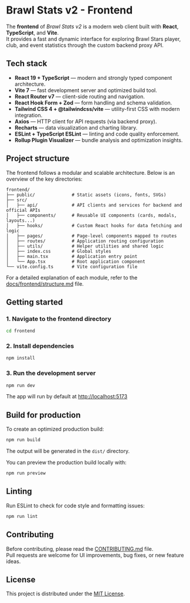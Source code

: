 # Brawl Stats v2 - Frontend

The **frontend** of _Brawl Stats v2_ is a modern web client built with **React**, **TypeScript**, and **Vite**.  
It provides a fast and dynamic interface for exploring Brawl Stars player, club, and event statistics through the custom backend proxy API.

## Tech stack

- **React 19 + TypeScript** — modern and strongly typed component architecture.
- **Vite 7** — fast development server and optimized build tool.
- **React Router v7** — client-side routing and navigation.
- **React Hook Form + Zod** — form handling and schema validation.
- **Tailwind CSS 4 + @tailwindcss/vite** — utility-first CSS with modern integration.
- **Axios** — HTTP client for API requests (via backend proxy).
- **Recharts** — data visualization and charting library.
- **ESLint + TypeScript ESLint** — linting and code quality enforcement.
- **Rollup Plugin Visualizer** — bundle analysis and optimization insights.

## Project structure

The frontend follows a modular and scalable architecture. Below is an overview of the key directories:

```
frontend/
├── public/              # Static assets (icons, fonts, SVGs)
├── src/
│   ├── api/             # API clients and services for backend and official APIs
│   ├── components/      # Reusable UI components (cards, modals, layouts...)
│   ├── hooks/           # Custom React hooks for data fetching and logic
│   ├── pages/           # Page-level components mapped to routes
│   ├── routes/          # Application routing configuration
│   ├── utils/           # Helper utilities and shared logic
│   ├── index.css        # Global styles
│   ├── main.tsx         # Application entry point
│   └── App.tsx          # Root application component
└── vite.config.ts       # Vite configuration file
```

For a detailed explanation of each module, refer to the [docs/frontend/structure.md](../docs/frontend/structure.md) file.

## Getting started

### 1. Navigate to the frontend directory

```bash
cd frontend
```

### 2. Install dependencies

```bash
npm install
```

### 3. Run the development server

```bash
npm run dev
```

The app will run by default at [http://localhost:5173](http://localhost:5173)

## Build for production

To create an optimized production build:

```bash
npm run build
```

The output will be generated in the `dist/` directory.

You can preview the production build locally with:

```bash
npm run preview
```

## Linting

Run ESLint to check for code style and formatting issues:

```bash
npm run lint
```

## Contributing

Before contributing, please read the [CONTRIBUTING.md](../CONTRIBUTING.md) file.  
Pull requests are welcome for UI improvements, bug fixes, or new feature ideas.

## License

This project is distributed under the [MIT License](../LICENSE).

